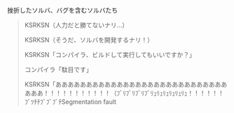 挫折したソルバ、バグを含むソルバたち

> KSRKSN（人力だと勝てないナリ...）
>
> KSRKSN（そうだ、ソルバを開発するナリ！）
>
> KSRKSN「コンパイラ、ビルドして実行してもいいですか？」
>
> コンパイラ「駄目です」
>
> KSRKSN「あああああああああああああああああああああああああああああああ！！！！！！！！！！！（ﾌﾞﾘﾌﾞﾘﾌﾞﾘﾌﾞﾘｭﾘｭﾘｭﾘｭﾘｭﾘｭ！！！！！！ﾌﾞﾂﾁﾁﾌﾞﾌﾞﾌﾞﾁSegmentation fault

